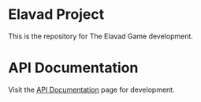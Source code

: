 # **Elavad Project**
This is the repository for The Elavad Game development.

# API Documentation
Visit the [API Documentation](https://austingarrettr.github.io/Elavad/) page for development.